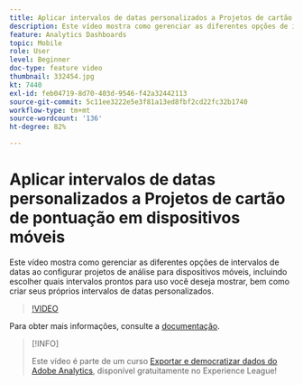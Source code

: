 ```yaml
---
title: Aplicar intervalos de datas personalizados a Projetos de cartão de pontuação em dispositivos móveis
description: Este vídeo mostra como gerenciar as diferentes opções de intervalos de datas ao configurar projetos de análise para dispositivos móveis, incluindo escolher quais intervalos prontos para uso você deseja mostrar, bem como criar seus próprios intervalos de datas personalizados.
feature: Analytics Dashboards
topic: Mobile
role: User
level: Beginner
doc-type: feature video
thumbnail: 332454.jpg
kt: 7440
exl-id: feb04719-8d70-403d-9546-f42a32442113
source-git-commit: 5c11ee3222e5e3f81a13ed8fbf2cd22fc32b1740
workflow-type: tm+mt
source-wordcount: '136'
ht-degree: 82%

---
```


# Aplicar intervalos de datas personalizados a Projetos de cartão de pontuação em dispositivos móveis

Este vídeo mostra como gerenciar as diferentes opções de intervalos de datas ao configurar projetos de análise para dispositivos móveis, incluindo escolher quais intervalos prontos para uso você deseja mostrar, bem como criar seus próprios intervalos de datas personalizados.

>[!VIDEO](https://video.tv.adobe.com/v/332454/?quality=12&learn=on)

Para obter mais informações, consulte a [documentação](https://experienceleague.adobe.com/docs/analytics/analyze/mobapp/curator.html?lang=pt-BR).

>[!INFO]
>
> Este vídeo é parte de um curso [Exportar e democratizar dados do Adobe Analytics](https://experienceleague.adobe.com/?recommended=Analytics-A-1-2022.1.democratizing), disponível gratuitamente no Experience League!